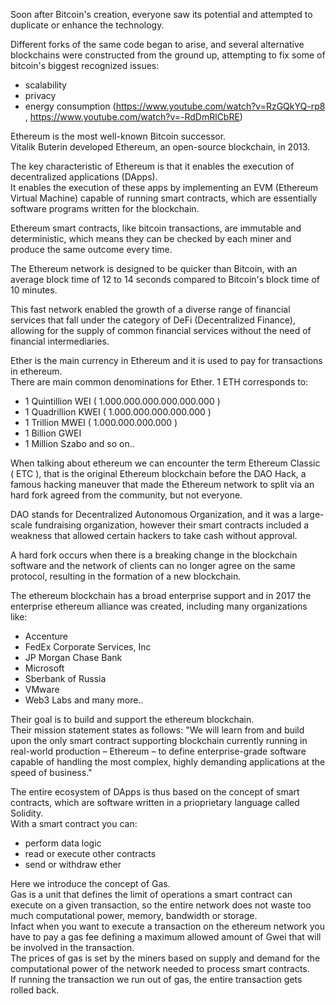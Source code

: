Soon after Bitcoin's creation, everyone saw its potential and attempted to duplicate or enhance the technology.

Different forks of the same code began to arise, and several alternative blockchains were constructed from the ground up, attempting to fix some of bitcoin's biggest recognized issues:  
- scalability  
- privacy  
- energy consumption  (https://www.youtube.com/watch?v=RzGQkYQ-rp8 , https://www.youtube.com/watch?v=-RdDmRlCbRE)

Ethereum is the most well-known Bitcoin successor.  
Vitalik Buterin developed Ethereum, an open-source blockchain, in 2013.  

The key characteristic of Ethereum is that it enables the execution of decentralized applications (DApps).  
It enables the execution of these apps by implementing an EVM (Ethereum Virtual Machine) capable of running smart contracts, which are essentially software programs written for the blockchain.  

Ethereum smart contracts, like bitcoin transactions, are immutable and deterministic, which means they can be checked by each miner and produce the same outcome every time.  

The Ethereum network is designed to be quicker than Bitcoin, with an average block time of 12 to 14 seconds compared to Bitcoin's block time of 10 minutes.  

This fast network enabled the growth of a diverse range of financial services that fall under the category of DeFi (Decentralized Finance), allowing for the supply of common financial services without the need of financial intermediaries.  

Ether is the main currency in Ethereum and it is used to pay for transactions in ethereum.  
There are main common denominations for Ether.
1 ETH corresponds to:
- 1 Quintillion WEI ( 1.000.000.000.000.000.000 )
- 1 Quadrillion KWEI ( 1.000.000.000.000.000 )
- 1 Trillion MWEI ( 1.000.000.000.000 )
- 1 Billion GWEI
- 1 Million Szabo
and so on..  

When talking about ethereum we can encounter the term Ethereum Classic ( ETC ), that is the original Ethereum blockchain before the DAO Hack, a famous hacking maneuver that made the Ethereum network to split via an hard fork agreed from the community, but not everyone.  

DAO stands for Decentralized Autonomous Organization, and it was a large-scale fundraising organization, however their smart contracts included a weakness that allowed certain hackers to take cash without approval.  

A hard fork occurs when there is a breaking change in the blockchain software and the network of clients can no longer agree on the same protocol, resulting in the formation of a new blockchain.  

The ethereum blockchain has a broad enterprise support and in 2017 the enterprise ethereum alliance was created, including many organizations like:
- Accenture
- FedEx Corporate Services, Inc
- JP Morgan Chase Bank
- Microsoft
- Sberbank of Russia
- VMware
- Web3 Labs
and many more..

Their goal is to build and support the ethereum blockchain.  
Their mission statement states as follows: "We will learn from and build upon the only smart contract supporting blockchain currently running in real-world production – Ethereum – to define enterprise-grade software capable of handling the most complex, highly demanding applications at the speed of business."

The entire ecosystem of DApps is thus based on the concept of smart contracts, which are software written in a prioprietary language called Solidity.  
With a smart contract you can:
- perform data logic
- read or execute other contracts
- send or withdraw ether

Here we introduce the concept of Gas.  
Gas is a unit that defines the limit of operations a smart contract can execute on a given transaction, so the entire network does not waste too much computational power, memory, bandwidth or storage.  
Infact when you want to execute a transaction on the ethereum network you have to pay a gas fee defining a maximum allowed amount of Gwei that will be involved in the transaction.  
The prices of gas is set by the miners based on supply and demand for the computational power of the network needed to process smart contracts.  
If running the transaction we run out of gas, the entire transaction gets rolled back.